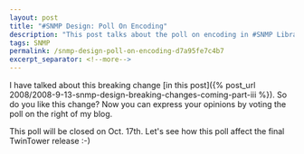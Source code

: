 ```yaml
---
layout: post
title: "#SNMP Design: Poll On Encoding"
description: "This post talks about the poll on encoding in #SNMP Library."
tags: SNMP
permalink: /snmp-design-poll-on-encoding-d7a95fe7c4b7
excerpt_separator: <!--more-->
---
```


I have talked about this breaking change [in this post]({% post_url 2008/2008-9-13-snmp-design-breaking-changes-coming-part-iii %}). So do you like this change? Now you can express your opinions by voting the poll on the right of my blog.

This poll will be closed on Oct. 17th. Let's see how this poll affect the final TwinTower release :-)

<!--more-->
